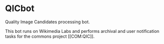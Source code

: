QICbot
======

Quality Image Candidates processing bot.

This bot runs on Wikimedia Labs and performs archival and user notification tasks for the commons project [[COM:QIC]].
